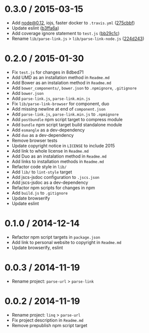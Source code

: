 
0.3.0 / 2015-03-15
==================

* Add node@0.12, iojs, faster docker to `.travis.yml` ([275cbbf](https://github.com/wooorm/parse-link/commit/275cbbf))
* Update eslint ([b3ffa6a](https://github.com/wooorm/parse-link/commit/b3ffa6a))
* Add coverage ignore statement to `test.js` ([bb29c1c](https://github.com/wooorm/parse-link/commit/bb29c1c))
* Rename `lib/parse-link.js` > `lib/parse-link-node.js` ([224d243](https://github.com/wooorm/parse-link/commit/224d243))

0.2.0 / 2015-01-30
==================

  * Fix `test.js` for changes in 8dbed71
  * Add UMD as an installation method in `Readme.md`
  * Add Bower as an instalation method in `Readme.md`
  * Add `bower_components/`, `bower.json` to `.npmignore`, `.gitignore`
  * Add `bower.json`
  * Add `parse-link.js`, `parse-link.min.js`
  * Fix `lib/parse-link-browser` for component, duo
  * Add missing newline at end of `component.json`
  * Add `parse-link.js`, `parse-link.min.js` to `.npmignore`
  * Add `postbundle` npm script target to compress module
  * Add `bundle` npm script target build standalone module
  * Add `esmangle` as a dev-dependency
  * Add `duo` as a dev-dependency
  * Remove browser tests
  * Update copyright notice in `LICENSE` to include 2015
  * Add link to whole license in `Readme.md`
  * Add Duo as an instalation method in `Readme.md`
  * Add links to installation methods in `Readme.md`
  * Refactor code style in `lib/`
  * Add `lib/` to `lint-style` target
  * Add jscs-jsdoc configuration to `.jscs.json`
  * Add jscs-jsdoc as a dev-dependency
  * Refactor npm scripts for changes in npm
  * Add `build.js` to `.gitignore`
  * Update browserify
  * Update eslint

0.1.0 / 2014-12-14
==================

 * Refactor npm script targets in `package.json`
 * Add link to personal website to copyright in `Readme.md`
 * Update browserify, eslint

0.0.3 / 2014-11-19
==================

 * Rename project: `parse-url` > `parse-link`

0.0.2 / 2014-11-19
==================

 * Rename project: `linq` > `parse-url`
 * Fix project description in `Readme.md`
 * Remove prepublish npm script target
